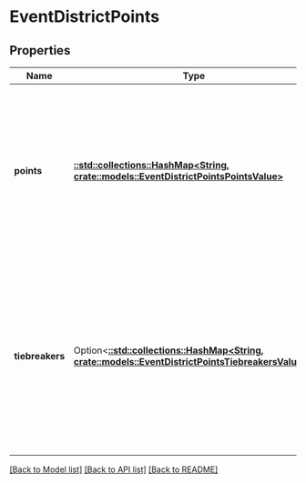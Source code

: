 # EventDistrictPoints

## Properties

Name | Type | Description | Notes
------------ | ------------- | ------------- | -------------
**points** | [**::std::collections::HashMap<String, crate::models::EventDistrictPointsPointsValue>**](Event_District_Points_points_value.md) | Points gained for each team at the event. Stored as a key-value pair with the team key as the key, and an object describing the points as its value. | 
**tiebreakers** | Option<[**::std::collections::HashMap<String, crate::models::EventDistrictPointsTiebreakersValue>**](Event_District_Points_tiebreakers_value.md)> | Tiebreaker values for each team at the event. Stored as a key-value pair with the team key as the key, and an object describing the tiebreaker elements as its value. | [optional]

[[Back to Model list]](../README.md#documentation-for-models) [[Back to API list]](../README.md#documentation-for-api-endpoints) [[Back to README]](../README.md)


